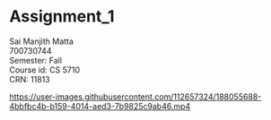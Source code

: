# Assignment_1
Sai Manjith Matta  
700730744  
Semester: Fall  
Course id: CS 5710  
CRN: 11813  

https://user-images.githubusercontent.com/112657324/188055688-4bbfbc4b-b159-4014-aed3-7b9825c9ab46.mp4


